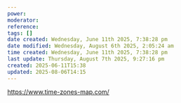 ```yaml
---
power: 
moderator: 
reference: 
tags: []
date created: Wednesday, June 11th 2025, 7:38:28 pm
date modified: Wednesday, August 6th 2025, 2:05:24 am
time created: Wednesday, June 11th 2025, 7:38:28 pm
last update: Thursday, August 7th 2025, 9:27:16 pm
created: 2025-06-11T15:38
updated: 2025-08-06T14:15
---
```

https://www.time-zones-map.com/
